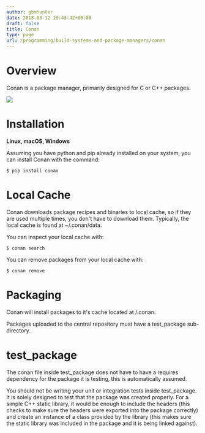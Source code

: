 ```yaml
---
author: gbmhunter
date: 2018-03-12 19:43:42+00:00
draft: false
title: Conan
type: page
url: /programming/build-systems-and-package-managers/conan
---
```


# Overview




Conan is a package manager, primarily designed for C or C++ packages.




[![](/images/2018/04/conan-package-manager-logo-with-text.png)
](/images/2018/04/conan-package-manager-logo-with-text.png)




# Installation




**Linux, macOS, Windows**




Assuming you have python and pip already installed on your system, you can install Conan with the command:



    
    $ pip install conan




# Local Cache




Conan downloads package recipes and binaries to local cache, so if they are used multiple times, you don't have to download them. Typically, the local cache is found at ~/.conan/data.




You can inspect your local cache with:



    
    $ conan search




You can remove packages from your local cache with:



    
    $ conan remove







# Packaging




Conan will install packages to it's cache located at <user home directory>/.conan.




Packages uploaded to the central repository must have a test_package sub-directory.




# test_package




The conan file inside test_package does not have to have a requires dependency for the package it is testing, this is automatically assumed.




You should not be writing your unit or integration tests inside test_package. It is solely designed to test that the package was created properly. For a simple C++ static library, it would be enough to include the headers (this checks to make sure the headers were exported into the package correctly) and create an instance of a class provided by the library (this makes sure the static library was included in the package and it is being linked against).
